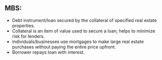 ## MBS:
- Debt instrument/loan secured by the collateral of specified real estate properties.
- Collateral is an item of value used to secure a loan; helps to minimize risk for lenders.
- Individuals/businesses use mortgages to make large real estate purchases without paying the entire price upfront.
- Borrower repays loan with interest.
